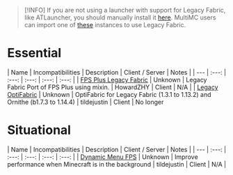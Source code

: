 
> [!INFO]
> If you are not using a launcher with support for Legacy Fabric, like ATLauncher, you should manually install it [here](https://legacyfabric.net/downloads.html). MultiMC users can import one of [these](https://github.com/Legacy-Fabric/multimc-instance-creator/releases) instances to use Legacy Fabric.
# Essential
| Name | Incompatibilities | Description | Client / Server | Notes |
| --- | :---: | :---: | :---: | :---: | :---: |
| [FPS Plus Legacy Fabric](https://modrinth.com/mod/fpspluslf) | Unknown | Legacy Fabric Port of FPS Plus using mixin. | HowardZHY | Client | N/A | 
| [Legacy OptiFabric](https://modrinth.com/mod/legacy-optifabric) | Unknown |  OptiFabric for Legacy Fabric (1.3.1 to 1.13.2) and Ornithe (b1.7.3 to 1.14.4) | tildejustin | Client | No longer

# Situational
| Name | Incompatibilities | Description | Client / Server | Notes |
| --- | :---: | :---: | :---: | :---: | :---: |
| [Dynamic Menu FPS](https://github.com/Minecraft-Java-Edition-Speedrunning/dynamic-fps) | Unknown | Improve performance when Minecraft is in the background  | tildejustin | Client | N/A |